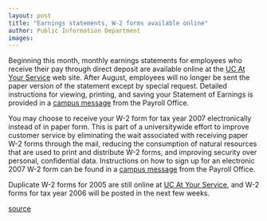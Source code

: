 ```yaml
---
layout: post
title: "Earnings statements, W-2 forms available online"
author: Public Information Department
images:
---
```


Beginning this month, monthly earnings statements for employees who receive their pay through direct deposit are available online at the [UC At Your Service][1] web site. After August, employees will no longer be sent the paper version of the statement except by special request. Detailed instructions for viewing, printing, and saving your Statement of Earnings is provided in a [campus message][2] from the Payroll Office.

You may choose to receive your W-2 form for tax year 2007 electronically instead of in paper form. This is part of a universitywide effort to improve customer service by eliminating the wait associated with receiving paper W-2 forms through the mail, reducing the consumption of natural resources that are used to print and distribute W-2 forms, and improving security over personal, confidential data. Instructions on how to sign up for an electronic 2007 W-2 form can be found in a [campus message][2] from the Payroll Office.

Duplicate W-2 forms for 2005 are still online at [UC At Your Service][1], and W-2 forms for tax year 2006 will be posted in the next few weeks.

[1]: http://atyourservice.ucop.edu
[2]: http://www.ucsc.edu/news_events/messages/text.asp?pid=1008

[source](http://www1.ucsc.edu/currents/06-07/01-15/brief-statements.asp "Permalink to brief-statements")
